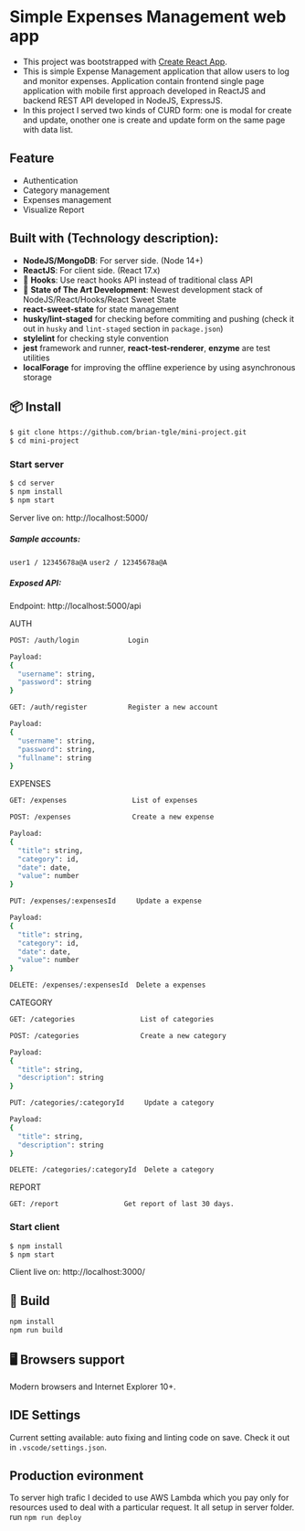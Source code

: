 # Simple Expenses Management web app

- This project was bootstrapped with [Create React App](https://github.com/facebook/create-react-app).
- This is simple Expense Management application that allow users to log and monitor expenses. Application contain frontend single page application with mobile first approach developed in ReactJS and backend REST API developed in NodeJS, ExpressJS.
- In this project I served two kinds of CURD form: one is modal for create and update, onother one is create and update form on the same page with data list.

## Feature
- Authentication
- Category management
- Expenses management
- Visualize Report

## Built with (Technology description):
- **NodeJS/MongoDB**: For server side. (Node 14+)
- **ReactJS**: For client side. (React 17.x)
- 💎 **Hooks**: Use react hooks API instead of traditional class API
- 🚀 **State of The Art Development**: Newest development stack of NodeJS/React/Hooks/React Sweet State
- **react-sweet-state** for state management
- **husky/lint-staged** for checking before commiting and pushing (check it out in ```husky``` and ```lint-staged``` section in ```package.json```)
- **stylelint** for checking style convention
- **jest** framework and runner, **react-test-renderer**, **enzyme** are test utilities
- **localForage** for improving the offline experience by using asynchronous storage

## 📦 Install

```bash
$ git clone https://github.com/brian-tgle/mini-project.git
$ cd mini-project
```
### Start server
```bash
$ cd server
$ npm install
$ npm start
```
Server live on: http://localhost:5000/

##### Sample accounts:
```user1 / 12345678a@A```
```user2 / 12345678a@A```

##### Exposed API:
Endpoint: http://localhost:5000/api

AUTH
```bash
POST: /auth/login            Login

Payload:
{
  "username": string,
  "password": string
}
```
```bash
GET: /auth/register          Register a new account

Payload:
{
  "username": string,
  "password": string,
  "fullname": string
}
```
EXPENSES
```bash
GET: /expenses                List of expenses
```
```bash
POST: /expenses               Create a new expense

Payload:
{
  "title": string,
  "category": id,
  "date": date,
  "value": number
}
```
```bash
PUT: /expenses/:expensesId     Update a expense

Payload:
{
  "title": string,
  "category": id,
  "date": date,
  "value": number
}
```
```bash
DELETE: /expenses/:expensesId  Delete a expenses
```
CATEGORY
```bash
GET: /categories                List of categories
```
```bash
POST: /categories               Create a new category

Payload:
{
  "title": string,
  "description": string
}
```
```bash
PUT: /categories/:categoryId     Update a category

Payload:
{
  "title": string,
  "description": string
}
```
```bash
DELETE: /categories/:categoryId  Delete a category
```
REPORT
```
GET: /report                Get report of last 30 days.
```

### Start client
```bash
$ npm install
$ npm start
```
Client live on: http://localhost:3000/

## 🔨 Build

```bash
npm install
npm run build
```

## 🖥 Browsers support

Modern browsers and Internet Explorer 10+.

## IDE Settings
Current setting available: auto fixing and linting code on save.
Check it out in ```.vscode/settings.json```.

## Production evironment
To server high trafic I decided to use AWS Lambda which you pay only for resources used to deal with a particular request. It all setup in server folder.
run ```npm run deploy```